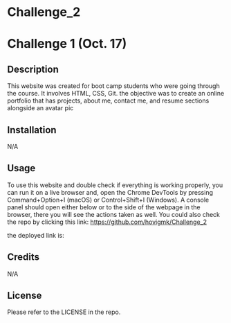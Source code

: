 # Challenge_2

# Challenge 1 (Oct. 17)

## Description

This website was created for boot camp students who were going through the course. It involves HTML, CSS, Git. the objective was to create an online portfolio that has projects, about me, contact me, and resume sections alongside an avatar pic

## Installation

N/A

## Usage

To use this website and double check if everything is working properly, you can run it on a live browser and, open the Chrome DevTools by pressing Command+Option+I (macOS) or Control+Shift+I (Windows). A console panel should open either below or to the side of the webpage in the browser, there you will see the actions taken as well. You could also check the repo by clicking this link: https://github.com/hovigmk/Challenge_2

the deployed link is:

## Credits

N/A

## License

Please refer to the LICENSE in the repo.
